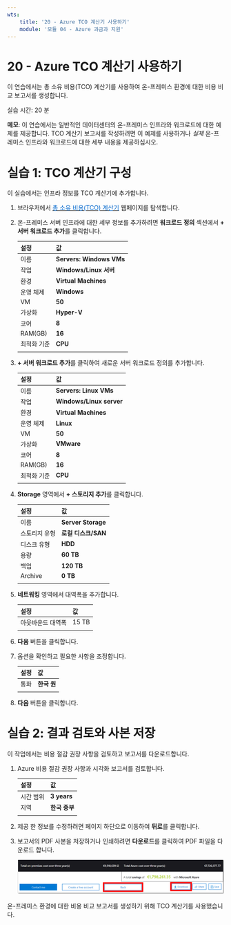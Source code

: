 ```yaml
---
wts:
    title: '20 - Azure TCO 계산기 사용하기'
    module: '모듈 04 - Azure 과금과 지원'
---
```


# 20 - Azure TCO 계산기 사용하기

이 연습에서는 총 소유 비용(TCO) 계산기를 사용하여 온-프레미스 환경에 대한 비용 비교 보고서를 생성합니다.

실습 시간: 20 분

**메모**: 이 연습에서는 일반적인 데이터센터의 온-프레미스 인프라와 워크로드에 대한 예제를 제공합니다. TCO 계산기 보고서를 작성하려면 이 예제를 사용하거나 *실제* 온-프레미스 인프라와 워크로드에 대한 세부 내용을 제공하십시오.

# 실습 1: TCO 계산기 구성

이 실습에서는 인프라 정보를 TCO 계산기에 추가합니다.

1. 브라우저에서 <a href="https://azure.microsoft.com/ko-kr/pricing/tco/calculator/" target="_blank"><span style="color: #0066cc;" color="#0066cc">총 소유 비용(TCO) 계산기</span></a> 웹페이지를 탐색합니다.

2. 온-프레미스 서버 인프라에 대한 세부 정보를 추가하려면 **워크로드 정의** 섹션에서 **+ 서버 워크로드 추가**를 클릭합니다.

    | 설정 | 값 |
    | -- | -- |
    | 이름 | **Servers: Windows VMs** |
    | 작업 | **Windows/Linux 서버** |
    | 환경 | **Virtual Machines** |
    | 운영 체제 | **Windows** |  
    | VM | **50** |
    | 가상화 | **Hyper-V** |
    | 코어 | **8**|
    | RAM(GB) | **16** |
    | 최적화 기준 | **CPU** |
    | | |

3. **+ 서버 워크로드 추가**를 클릭하여 새로운 서버 워크로드 정의를 추가합니다.

    | 설정 | 값 |
    | -- | -- |
    | 이름 | **Servers: Linux VMs** |
    | 작업 | **Windows/Linux server** |
    | 환경 | **Virtual Machines** |
    | 운영 체제 | **Linux** |  
    | VM | **50** |
    | 가상화 | **VMware** |
    | 코어 | **8**|
    | RAM(GB) | **16** |
    | 최적화 기준 | **CPU** |
    | | |


4. **Storage** 영역에서 **+ 스토리지 추가**를 클릭합니다.

    | 설정 | 값 |
    | -- | -- |
    | 이름 | **Server Storage** |
    | 스토리지 유형 | **로컬 디스크/SAN** |
    | 디스크 유형 | **HDD** |
    | 용량 | **60 TB** |  
    | 백업 | **120 TB** |
    | Archive | **0 TB** |
    | | |


5. **네트워킹** 영역에서 대역폭을 추가합니다.

    | 설정 | 값 |
    | -- | -- |
    | 아웃바운드 대역폭 | 15 TB|
    | | |

6. **다음** 버튼을 클릭합니다.

7. 옵션을 확인하고 필요한 사항을 조정합니다.

    | 설정 | 값 |
    | -- | -- |
    | 통화 | **한국 원** |
    | | |

8. **다음** 버튼을 클릭합니다.

# 실습 2: 결과 검토와 사본 저장

이 작업에서는 비용 절감 권장 사항을 검토하고 보고서를 다운로드합니다.

1. Azure 비용 절감 권장 사항과 시각화 보고서를 검토합니다.

    | 설정 | 값 |
    | -- | -- |
    | 시간 범위 | **3 years** |
    | 지역 | **한국 중부** |
    | | |


2. 제공 한 정보를 수정하려면 페이지 하단으로 이동하여 **뒤로**를 클릭합니다.

3. 보고서의 PDF 사본을 저장하거나 인쇄하려면 **다운로드**를 클릭하여 PDF 파일을 다운로드 합니다.

    ![TCO 계산기에서 뒤로 버튼과 다운로드 버튼이 강조 된 스크린 샷](../images/2001.png)

온-프레미스 환경에 대한 비용 비교 보고서를 생성하기 위해 TCO 계산기를 사용했습니다.

